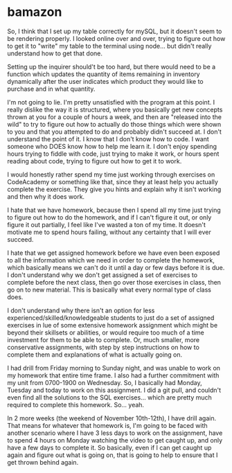 # bamazon

So, I think that I set up my table correctly for mySQL, but it doesn't seem to be rendering properly.  I looked online over and over, trying to figure out how to get it to "write" my table to the terminal using node... but didn't really understand how to get that done.  

Setting up the inquirer should't be too hard, but there would need to be a function which updates the quantity of items remaining in inventory dynamically after the user indicates which product they would like to purchase and in what quantity.  

I'm not going to lie.  I'm pretty unsatisfied with the program at this point.  I really dislike the way it is structured, where you basically get new concepts thrown at you for a couple of hours a week, and then are "released into the wild" to try to figure out how to actually do those things which were shown to you and that you attempted to do and probably didn't succeed at.  I don't understand the point of it.  I know that I don't know how to code.  I want someone who DOES know how to help me learn it. I don't enjoy spending hours trying to fiddle with code, just trying to make it work, or hours spent reading about code, trying to figure out how to get it to work.  

I would honestly rather spend my time just working through exercises on CodeAcademy or something like that, since they at least help you actually complete the exercise.  They give you hints and explain why it isn't working and then why it does work.  

I hate that we have homework, because then I spend all my time just trying to figure out how to do the homework, and if I can't figure it out, or only figure it out partially, I feel like I've wasted a ton of my time.  It doesn't motivate me to spend hours failing, without any certainty that I will ever succeed.  

I hate that we get assigned homework before we have even been exposed to all the information which we need in order to complete the homework, which basically means we can't do it until a day or few days before it is due.  I don't understand why we don't get assigned a set of exercises to complete before the next class, then go over those exercises in class, then go on to new material.  This is basically what every normal type of class does.  

I don't understand why there isn't an option for less experienced/skilled/knowledgeable students to just do a set of assigned exercises in lue of some extensive homework assignment which might be beyond their skillsets or abilities, or would require too much of a time investment for them to be able to complete.  Or, much smaller, more conservative assignments, with step by step instructions on how to complete them and explanations of what is actually going on.  

I had drill from Friday morning to Sunday night, and was unable to work on my homework that entire time frame.  I also had a further commitment with my unit from 0700-1900 on Wednesday.  So, I basically had Monday, Tuesday and today to work on this assignment.  I did a git pull, and couldn't even find all the solutions to the SQL exercises... which are pretty much required to complete this homework.  So... yeah.  

In 2 more weeks (the weekend of November 10th-12th), I have drill again.  That means for whatever that homework is, I'm going to be faced with another scenario where I have 3 less days to work on the assignment, have to spend 4 hours on Monday watching the video to get caught up, and only have a few days to complete it.  So basically, even if I can get caught up again and figure out what is going on, that is going to help to ensure that I get thrown behind again.  